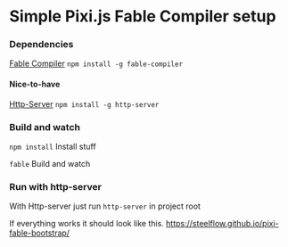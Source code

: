 # Simple Pixi.js Fable Compiler setup

### Dependencies
[Fable Compiler](http://fable.io/) 
`npm install -g fable-compiler`

#### Nice-to-have
[Http-Server](https://www.npmjs.com/package/http-server)
`npm install -g http-server`

### Build and watch
`npm install` Install stuff

`fable` Build and watch

### Run with http-server

With Http-server just run `http-server` in project root

If everything works it should look like this. https://steelflow.github.io/pixi-fable-bootstrap/
